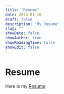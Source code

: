```yaml
---
title: "Resume"
date: 2023-01-16
draft: false
description: "My Resume"
slug: ""
showDate: false
showAuthor: true
showReadingTime: false
showEdit: false
---
```


# Resume

Here is my [Resume](https://www.lauraeturner.com/LauraTurner_resume2023.pdf)

<!-- Will put more user-friendly resume soon -->